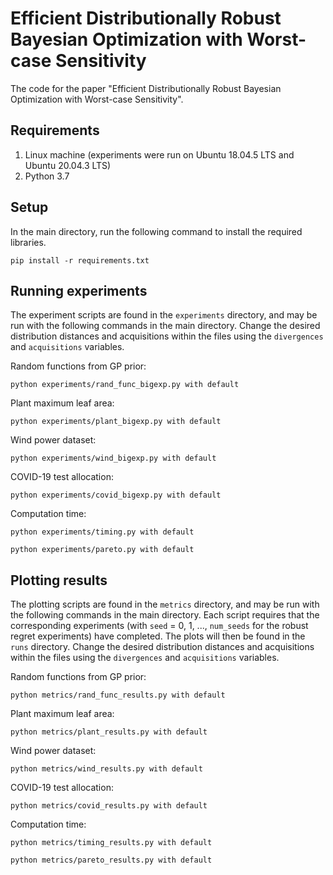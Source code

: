 # Efficient Distributionally Robust Bayesian Optimization with Worst-case Sensitivity
The code for the paper "Efficient Distributionally Robust Bayesian Optimization with Worst-case Sensitivity".

## Requirements
1. Linux machine (experiments were run on Ubuntu 18.04.5 LTS and Ubuntu 20.04.3 LTS)
2. Python 3.7

## Setup
In the main directory, run the following command to install the required libraries.
```shell
pip install -r requirements.txt
```

## Running experiments
The experiment scripts are found in the `experiments` directory, and may be run with the following commands in the main directory. Change the desired distribution distances and acquisitions within the files using the `divergences` and `acquisitions` variables.

Random functions from GP prior:
```shell
python experiments/rand_func_bigexp.py with default
```
Plant maximum leaf area:
```shell
python experiments/plant_bigexp.py with default
```
Wind power dataset:
```shell
python experiments/wind_bigexp.py with default
```
COVID-19 test allocation:
```shell
python experiments/covid_bigexp.py with default
```
Computation time:
```shell
python experiments/timing.py with default
```
```shell
python experiments/pareto.py with default
```

## Plotting results
The plotting scripts are found in the `metrics` directory, and may be run with the following commands in the main directory. Each script requires that the corresponding experiments (with `seed` = 0, 1, ..., `num_seeds` for the robust regret experiments) have completed. The plots will then be found in the `runs` directory. Change the desired distribution distances and acquisitions within the files using the `divergences` and `acquisitions` variables.

Random functions from GP prior:
```shell
python metrics/rand_func_results.py with default
```
Plant maximum leaf area:
```shell
python metrics/plant_results.py with default
```
Wind power dataset:
```shell
python metrics/wind_results.py with default
```
COVID-19 test allocation:
```shell
python metrics/covid_results.py with default
```
Computation time:
```shell
python metrics/timing_results.py with default
```
```shell
python metrics/pareto_results.py with default
```
